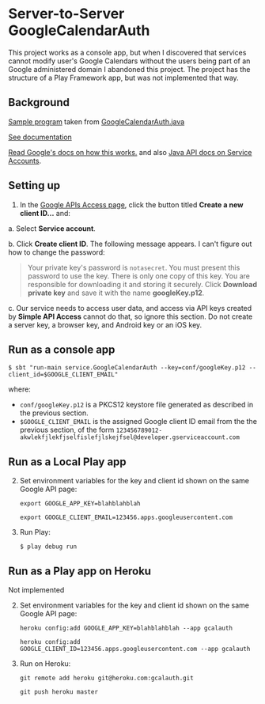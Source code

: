 # Server-to-Server GoogleCalendarAuth #

This project works as a console app, but when I discovered that services cannot modify user's Google Calendars without the users being part of an Google administered domain I abandoned this project. The project has the structure of a Play Framework app, but was not implemented that way.

## Background ##

[Sample program](src/main/java/GoogleCalendarAuth.java) taken from
[GoogleCalendarAuth.java](https://code.google.com/p/gcs-admin-toolkit/source/browse/trunk/src/auth/GoogleCalendarAuth.java)

[See documentation](https://code.google.com/p/gcs-admin-toolkit/wiki/GCSAuthentication)

[Read Google's docs on how this works.](https://developers.google.com/accounts/docs/OAuth2#serviceaccount) and also
[Java API docs on Service Accounts](https://code.google.com/p/google-api-java-client/wiki/OAuth2#Service_Accounts).

## Setting up ##

 1. In the [Google APIs Access page](https://code.google.com/apis/console/?pli=1#project:552677350300:access),
 click the button titled **Create a new client ID...** and:

  a. Select **Service account**.

  b. Click **Create client ID**. The following message appears. I can't figure out how to change the password:

> Your private key's password is `notasecret`. You must present this password to use the key. There is only one copy of this key.
 You are responsible for downloading it and storing it securely. Click **Download private key** and save it with the name **googleKey.p12**.

  c. Our service needs to access user data, and access via API keys created by **Simple API Access** cannot do that, so ignore this section.
  Do not create a server key, a browser key, and Android key or an iOS key.

## Run as a console app ##

    $ sbt "run-main service.GoogleCalendarAuth --key=conf/googleKey.p12 --client_id=$GOOGLE_CLIENT_EMAIL"

where:

 - `conf/googleKey.p12` is a PKCS12 keystore file generated as described in the previous section.
 - `$GOOGLE_CLIENT_EMAIL` is the assigned Google client ID email from the the previous section, of the form `123456789012-akwlekfjlekfjselfislefjlskejfsel@developer.gserviceaccount.com`

## Run as a Local Play app ##
 2. Set environment variables for the key and client id shown on the same Google API page:

    `export GOOGLE_APP_KEY=blahblahblah`

    `export GOOGLE_CLIENT_EMAIL=123456.apps.googleusercontent.com`

 3. Run Play:

    `$ play debug run`


## Run as a Play app on Heroku ##

Not implemented

 2. Set environment variables for the key and client id shown on the same Google API page:

    `heroku config:add GOOGLE_APP_KEY=blahblahblah --app gcalauth`

    `heroku config:add GOOGLE_CLIENT_ID=123456.apps.googleusercontent.com --app gcalauth`

 3. Run on Heroku:

    `git remote add heroku git@heroku.com:gcalauth.git`

    `git push heroku master`
